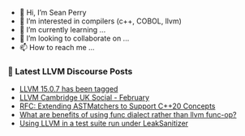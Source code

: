 - 👋 Hi, I’m Sean Perry
- 👀 I’m interested in compilers (c++, COBOL, llvm)
- 🌱 I’m currently learning ...
- 💞️ I’m looking to collaborate on ...
- 📫 How to reach me ...

<!---
s66perry/s66perry is a ✨ special ✨ repository because its `README.md` (this file) appears on your GitHub profile.
You can click the Preview link to take a look at your changes.
--->
### 📕 Latest LLVM Discourse Posts

<!-- DISCOURSE-LLVM:START -->
- [LLVM 15.0.7 has been tagged](https://discourse.llvm.org/t/llvm-15-0-7-has-been-tagged/67637#post_2)
- [LLVM Cambridge UK Social - February](https://discourse.llvm.org/t/llvm-cambridge-uk-social-february/67677#post_1)
- [RFC: Extending ASTMatchers to Support C++20 Concepts](https://discourse.llvm.org/t/rfc-extending-astmatchers-to-support-c-20-concepts/67434#post_2)
- [What are benefits of using func dialect rather than llvm func-op?](https://discourse.llvm.org/t/what-are-benefits-of-using-func-dialect-rather-than-llvm-func-op/67676#post_2)
- [Using LLVM in a test suite run under LeakSanitizer](https://discourse.llvm.org/t/using-llvm-in-a-test-suite-run-under-leaksanitizer/67671#post_2)
<!-- DISCOURSE-LLVM:END -->
